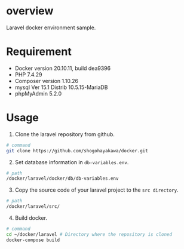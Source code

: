 # overview

Laravel docker environment sample.

# Requirement

* Docker version 20.10.11, build dea9396
* PHP 7.4.29
* Composer version 1.10.26
* mysql  Ver 15.1 Distrib 10.5.15-MariaDB
* phpMyAdmin 5.2.0

# Usage

1. Clone the laravel repository from github.
```bash
# command
git clone https://github.com/shogohayakawa/docker.git
```
2. Set database information in ```db-variables.env```.
```bash
# path
/docker/laravel/docker/db/db-variables.env
```
3. Copy the source code of your laravel project to the ```src directory```.
```bash
# path
/docker/laravel/src/
```
4. Build docker.
```bash
# command
cd ~/docker/laravel # Directory where the repository is cloned
docker-compose build
```
